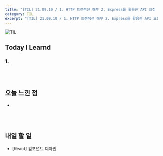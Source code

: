 ```yaml
---
title: "[TIL] 21.09.10 / 1. HTTP 트랜잭션 해부 2. Express를 활용한 API 요청 처리(작성중)"
category: TIL
excerpt: "[TIL] 21.09.10 / 1. HTTP 트랜잭션 해부 2. Express를 활용한 API 요청 처리"
---
```


![TIL](https://user-images.githubusercontent.com/83164003/127775612-7464075f-89e7-478e-82ee-dc1c2710a125.jpeg)
## Today I Learnd
### 1. 

<br>
<br>

## 오늘 느낀 점
- 
	
<br>
<br>

## 내일 할 일
- [React] 컴포넌트 디자인
